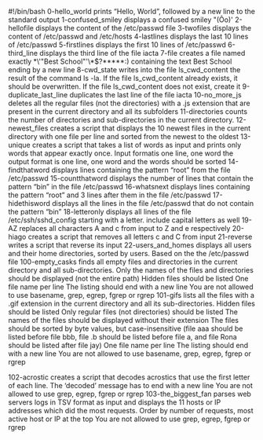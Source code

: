 #!/bin/bash
0-hello_world prints “Hello, World”, followed by a new line to the standard output
1-confused_smiley displays a confused smiley "(Ôo)'
2-hellofile displays the content of the /etc/passwd file
3-twofiles displays the content of /etc/passwd and /etc/hosts
4-lastlines displays the last 10 lines of /etc/passwd
5-firstlines displays the first 10 lines of /etc/passwd
6-third_line displays the third line of the file iacta
7-file creates a file named exactly \*\\'"Best School"\'\\*$\?\*\*\*\*\*:) containing the text Best School ending by a new line
8-cwd_state writes into the file ls_cwd_content the result of the command ls -la. If the file ls_cwd_content already exists, it should be overwritten. If the file ls_cwd_content does not exist, create it
9-duplicate_last_line duplicates the last line of the file iacta
10-no_more_js  deletes all the regular files (not the directories) with a .js extension that are present in the current directory and all its subfolders
11-directories counts the number of directories and sub-directories in the current directory.
12-newest_files creates a script that displays the 10 newest files in the current directory with one file per line and 
   sorted from the newest to the oldest
13-unique creates a script that takes a list of words as input and prints only words that appear exactly once. Input formatis one line, one word the output format is one line, one word and the words should be sorted
14-findthatword displays lines containing the pattern “root” from the file /etc/passwd
15-countthatword displays the number of lines that contain the pattern “bin” in the file /etc/passwd
16-whatsnext displays lines containing the pattern “root” and 3 lines after them in the file /etc/passwd
17-hidethisword displays all the lines in the file /etc/passwd that do not contain the pattern “bin”
18-letteronly displays all lines of the file /etc/ssh/sshd_config starting with a letter.
    include capital letters as well
19-AZ replaces all characters A and c from input to Z and e respectively
20-hiago creates a script that removes all letters c and C from input
21-reverse writes a script that reverse its input
22-users_and_homes displays all users and their home directories, sorted by users.
   Based on the the /etc/passwd file
100-empty_casks finds all empty files and directories in the current directory and all sub-directories.
   Only the names of the files and directories should be displayed (not the entire path)
   Hidden files should be listed
   One file name per line
   The listing should end with a new line
   You are not allowed to use basename, grep, egrep, fgrep or rgrep
101-gifs lists all the files with a .gif extension in the current directory and all its sub-directories.
 Hidden files should be listed
 Only regular files (not directories) should be listed
 The names of the files should be displayed without their extension
 The files should be sorted by byte values, but case-insensitive (file aaa should be listed before file bbb, file .b should be listed before file a, and file Rona should be listed after file jay)
 One file name per line
 The listing should end with a new line
 You are not allowed to use basename, grep, egrep, fgrep or rgrep 

102-acrostic creates a script that decodes acrostics that use the first letter of each line.
    The ‘decoded’ message has to end with a new line
    You are not allowed to use grep, egrep, fgrep or rgrep
103-the_biggest_fan parses web servers logs in TSV format as input and displays the 11 hosts or IP addresses which did the most requests.
   Order by number of requests, most active host or IP at the top
   You are not allowed to use grep, egrep, fgrep or rgrep
